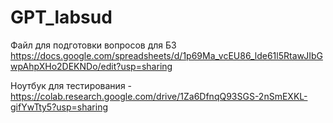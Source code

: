# GPT_labsud

Файл для подготовки вопросов для БЗ https://docs.google.com/spreadsheets/d/1p69Ma_vcEU86_lde61l5RtawJIbGwpAhpXHo2DEKNDo/edit?usp=sharing  


Ноутбук для тестирования - https://colab.research.google.com/drive/1Za6DfnqQ93SGS-2nSmEXKL-gifYwTty5?usp=sharing


